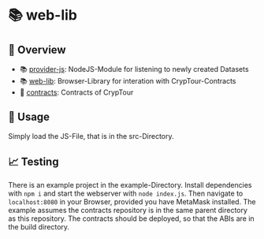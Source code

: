# :books: web-lib
## :stars: Overview

 - :books: [provider-js](https://github.com/Cryp-Tour/provider-js): NodeJS-Module for listening to newly created Datasets
 - :books: [web-lib](https://github.com/Cryp-Tour/web-lib): Browser-Library for interation with CrypTour-Contracts
 - :scroll: [contracts](https://github.com/Cryp-Tour/contracts): Contracts of CrypTour

## :rocket: Usage
Simply load the JS-File, that is in the src-Directory.

## :chart_with_upwards_trend: Testing
There is an example project in the example-Directory. Install dependencies with `npm i` and start the webserver with `node index.js`. Then navigate to `localhost:8080` in your Browser, provided you have MetaMask installed.
The example assumes the contracts repository is in the same parent directory as this repository. 
The contracts should be deployed, so that the ABIs are in the build directory.